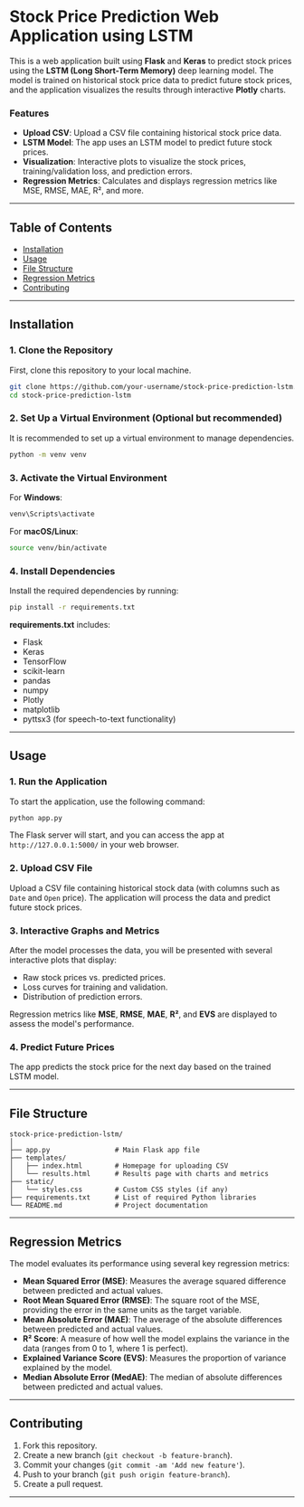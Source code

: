 # Stock Price Prediction Web Application using LSTM

This is a web application built using **Flask** and **Keras** to predict stock prices using the **LSTM (Long Short-Term Memory)** deep learning model. The model is trained on historical stock price data to predict future stock prices, and the application visualizes the results through interactive **Plotly** charts.

### Features
- **Upload CSV**: Upload a CSV file containing historical stock price data.
- **LSTM Model**: The app uses an LSTM model to predict future stock prices.
- **Visualization**: Interactive plots to visualize the stock prices, training/validation loss, and prediction errors.
- **Regression Metrics**: Calculates and displays regression metrics like MSE, RMSE, MAE, R², and more.

---

## Table of Contents
- [Installation](#installation)
- [Usage](#usage)
- [File Structure](#file-structure)
- [Regression Metrics](#regression-metrics)
- [Contributing](#contributing)
---

## Installation

### 1. Clone the Repository
First, clone this repository to your local machine.

```bash
git clone https://github.com/your-username/stock-price-prediction-lstm.git
cd stock-price-prediction-lstm
```

### 2. Set Up a Virtual Environment (Optional but recommended)
It is recommended to set up a virtual environment to manage dependencies.

```bash
python -m venv venv
```

### 3. Activate the Virtual Environment
For **Windows**:

```bash
venv\Scripts\activate
```

For **macOS/Linux**:

```bash
source venv/bin/activate
```

### 4. Install Dependencies
Install the required dependencies by running:

```bash
pip install -r requirements.txt
```

**requirements.txt** includes:
- Flask
- Keras
- TensorFlow
- scikit-learn
- pandas
- numpy
- Plotly
- matplotlib
- pyttsx3 (for speech-to-text functionality)
---

## Usage

### 1. Run the Application
To start the application, use the following command:

```bash
python app.py
```

The Flask server will start, and you can access the app at `http://127.0.0.1:5000/` in your web browser.

### 2. Upload CSV File
Upload a CSV file containing historical stock data (with columns such as `Date` and `Open` price). The application will process the data and predict future stock prices.

### 3. Interactive Graphs and Metrics
After the model processes the data, you will be presented with several interactive plots that display:
- Raw stock prices vs. predicted prices.
- Loss curves for training and validation.
- Distribution of prediction errors.

Regression metrics like **MSE**, **RMSE**, **MAE**, **R²**, and **EVS** are displayed to assess the model's performance.

### 4. Predict Future Prices
The app predicts the stock price for the next day based on the trained LSTM model.

---

## File Structure

```
stock-price-prediction-lstm/
│
├── app.py                # Main Flask app file
├── templates/
│   ├── index.html        # Homepage for uploading CSV
│   └── results.html      # Results page with charts and metrics
├── static/
│   └── styles.css        # Custom CSS styles (if any)
├── requirements.txt      # List of required Python libraries
└── README.md             # Project documentation
```

---

## Regression Metrics

The model evaluates its performance using several key regression metrics:
- **Mean Squared Error (MSE)**: Measures the average squared difference between predicted and actual values.
- **Root Mean Squared Error (RMSE)**: The square root of the MSE, providing the error in the same units as the target variable.
- **Mean Absolute Error (MAE)**: The average of the absolute differences between predicted and actual values.
- **R² Score**: A measure of how well the model explains the variance in the data (ranges from 0 to 1, where 1 is perfect).
- **Explained Variance Score (EVS)**: Measures the proportion of variance explained by the model.
- **Median Absolute Error (MedAE)**: The median of absolute differences between predicted and actual values.

---

## Contributing

1. Fork this repository.
2. Create a new branch (`git checkout -b feature-branch`).
3. Commit your changes (`git commit -am 'Add new feature'`).
4. Push to your branch (`git push origin feature-branch`).
5. Create a pull request.

---
